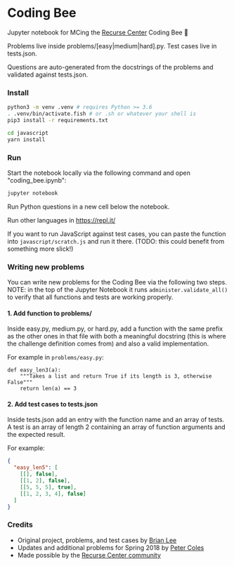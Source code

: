 # Coding Bee

Jupyter notebook for MCing the [Recurse Center](https://www.recurse.com/) Coding Bee :bee:

Problems live inside problems/[easy|medium|hard].py. Test cases live in tests.json.

Questions are auto-generated from the docstrings of the problems and validated against tests.json.

### Install

```bash
python3 -m venv .venv # requires Python >= 3.6
. .venv/bin/activate.fish # or .sh or whatever your shell is
pip3 install -r requirements.txt

cd javascript
yarn install
```

### Run

Start the notebook locally via the following command and open "coding_bee.ipynb":

```bash
jupyter notebook
```

Run Python questions in a new cell below the notebook.

Run other languages in https://repl.it/

If you want to run JavaScript against test cases, you can paste the function into `javascript/scratch.js` and run it there. (TODO: this could benefit from something more slick!)

### Writing new problems

You can write new problems for the Coding Bee via the following two steps. NOTE: in the top of the Jupyter Notebook it runs `administer.validate_all()` to verify that all functions and tests are working properly.

#### 1. Add function to problems/

Inside easy.py, medium.py, or hard.py, add a function with the same prefix as the other ones in that file with both a meaningful docstring (this is where the challenge definition comes from) and also a valid implementation.

For example in `problems/easy.py`:

```python3
def easy_len3(a):
    """Takes a list and return True if its length is 3, otherwise False"""
    return len(a) == 3
```

#### 2. Add test cases to tests.json

Inside tests.json add an entry with the function name and an array of tests. A test is an array of length 2 containing an array of function arguments and the expected result.

For example:

```json
{
  "easy_len5": [
    [[], false],
    [[1, 2], false],
    [[5, 5, 5], true],
    [[1, 2, 3, 4], false]
  ]
}
```

### Credits

- Original project, problems, and test cases by [Brian Lee](https://github.com/brilee)
- Updates and additional problems for Spring 2018 by [Peter Coles](https://github.com/mrcoles)
- Made possible by the [Recurse Center community](https://www.recurse.com/)
